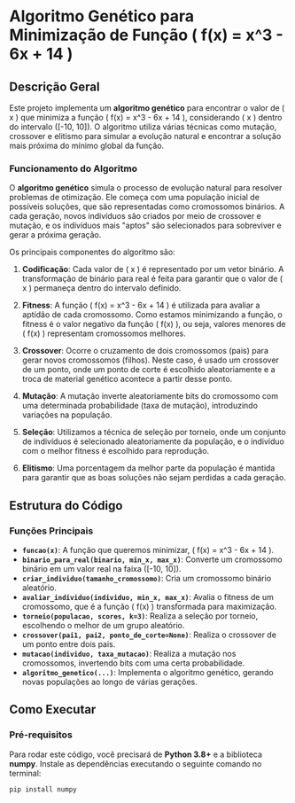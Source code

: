 # Algoritmo Genético para Minimização de Função \( f(x) = x^3 - 6x + 14 \)

## Descrição Geral

Este projeto implementa um **algoritmo genético** para encontrar o valor de \( x \) que minimiza a função \( f(x) = x^3 - 6x + 14 \), considerando \( x \) dentro do intervalo \([-10, 10]\). O algoritmo utiliza várias técnicas como mutação, crossover e elitismo para simular a evolução natural e encontrar a solução mais próxima do mínimo global da função.

### Funcionamento do Algoritmo

O **algoritmo genético** simula o processo de evolução natural para resolver problemas de otimização. Ele começa com uma população inicial de possíveis soluções, que são representadas como cromossomos binários. A cada geração, novos indivíduos são criados por meio de crossover e mutação, e os indivíduos mais "aptos" são selecionados para sobreviver e gerar a próxima geração.

Os principais componentes do algoritmo são:

1. **Codificação**: Cada valor de \( x \) é representado por um vetor binário. A transformação de binário para real é feita para garantir que o valor de \( x \) permaneça dentro do intervalo definido.
   
2. **Fitness**: A função \( f(x) = x^3 - 6x + 14 \) é utilizada para avaliar a aptidão de cada cromossomo. Como estamos minimizando a função, o fitness é o valor negativo da função \( f(x) \), ou seja, valores menores de \( f(x) \) representam cromossomos melhores.

3. **Crossover**: Ocorre o cruzamento de dois cromossomos (pais) para gerar novos cromossomos (filhos). Neste caso, é usado um crossover de um ponto, onde um ponto de corte é escolhido aleatoriamente e a troca de material genético acontece a partir desse ponto.

4. **Mutação**: A mutação inverte aleatoriamente bits do cromossomo com uma determinada probabilidade (taxa de mutação), introduzindo variações na população.

5. **Seleção**: Utilizamos a técnica de seleção por torneio, onde um conjunto de indivíduos é selecionado aleatoriamente da população, e o indivíduo com o melhor fitness é escolhido para reprodução.

6. **Elitismo**: Uma porcentagem da melhor parte da população é mantida para garantir que as boas soluções não sejam perdidas a cada geração.

## Estrutura do Código

### Funções Principais

- **`funcao(x)`**: A função que queremos minimizar, \( f(x) = x^3 - 6x + 14 \).
- **`binario_para_real(binario, min_x, max_x)`**: Converte um cromossomo binário em um valor real na faixa \([-10, 10]\).
- **`criar_individuo(tamanho_cromossomo)`**: Cria um cromossomo binário aleatório.
- **`avaliar_individuo(individuo, min_x, max_x)`**: Avalia o fitness de um cromossomo, que é a função \( f(x) \) transformada para maximização.
- **`torneio(populacao, scores, k=3)`**: Realiza a seleção por torneio, escolhendo o melhor de um grupo aleatório.
- **`crossover(pai1, pai2, ponto_de_corte=None)`**: Realiza o crossover de um ponto entre dois pais.
- **`mutacao(individuo, taxa_mutacao)`**: Realiza a mutação nos cromossomos, invertendo bits com uma certa probabilidade.
- **`algoritmo_genetico(...)`**: Implementa o algoritmo genético, gerando novas populações ao longo de várias gerações.

## Como Executar

### Pré-requisitos

Para rodar este código, você precisará de **Python 3.8+** e a biblioteca **numpy**. Instale as dependências executando o seguinte comando no terminal:

```bash
pip install numpy

